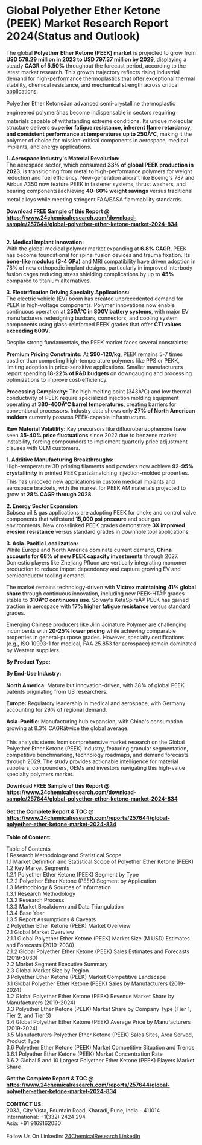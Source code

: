 <h1>Global Polyether Ether Ketone (PEEK) Market Research Report 2024(Status and Outlook)</h1><p>The global <strong>Polyether Ether Ketone (PEEK) market</strong> is projected to grow from <strong>USD 578.29 million in 2023 to USD 797.37 million by 2029</strong>, displaying a steady <strong>CAGR of 5.50%</strong> throughout the forecast period, according to the latest market research. This growth trajectory reflects rising industrial demand for high-performance thermoplastics that offer exceptional thermal stability, chemical resistance, and mechanical strength across critical applications.</p><p>Polyether Ether Ketoneâan advanced semi-crystalline thermoplastic engineered polymerâhas become indispensable in sectors requiring materials capable of withstanding extreme conditions. Its unique molecular structure delivers <strong>superior fatigue resistance, inherent flame retardancy, and consistent performance at temperatures up to 250Â°C</strong>, making it the polymer of choice for mission-critical components in aerospace, medical implants, and energy applications.</p><p><strong>1. Aerospace Industry's Material Revolution:</strong><br>
The aerospace sector, which consumed <strong>33% of global PEEK production in 2023</strong>, is transitioning from metal to high-performance polymers for weight reduction and fuel efficiency. New-generation aircraft like Boeing's 787 and Airbus A350 now feature PEEK in fastener systems, thrust washers, and bearing componentsâachieving <strong>40-60% weight savings</strong> versus traditional metal alloys while meeting stringent FAA/EASA flammability standards.</p><div><b>Download FREE Sample of this Report @ 
            <a href="https://www.24chemicalresearch.com/download-sample/257644/global-polyether-ether-ketone-market-2024-834">
            https://www.24chemicalresearch.com/download-sample/257644/global-polyether-ether-ketone-market-2024-834</a></b></div><br><p><strong>2. Medical Implant Innovation:</strong><br>
With the global medical polymer market expanding at <strong>6.8% CAGR</strong>, PEEK has become foundational for spinal fusion devices and trauma fixation. Its <strong>bone-like modulus (3-4 GPa)</strong> and MRI compatibility have driven adoption in 78% of new orthopedic implant designs, particularly in improved interbody fusion cages reducing stress shielding complications by up to <strong>45%</strong> compared to titanium alternatives.</p><p><strong>3. Electrification Driving Specialty Applications:</strong><br>
The electric vehicle (EV) boom has created unprecedented demand for PEEK in high-voltage components. Polymer innovations now enable continuous operation at <strong>250Â°C in 800V battery systems</strong>, with major EV manufacturers redesigning busbars, connectors, and cooling system components using glass-reinforced PEEK grades that offer <strong>CTI values exceeding 600V</strong>.</p><p>Despite strong fundamentals, the PEEK market faces several constraints:</p><p><strong>Premium Pricing Constraints:</strong> At <strong>$90-120/kg</strong>, PEEK remains 5-7 times costlier than competing high-temperature polymers like PPS or PEKK, limiting adoption in price-sensitive applications. Smaller manufacturers report spending <strong>18-22% of R&amp;D budgets</strong> on downgauging and processing optimizations to improve cost-efficiency.</p><p><strong>Processing Complexity:</strong> The high melting point (343Â°C) and low thermal conductivity of PEEK require specialized injection molding equipment operating at <strong>380-400Â°C barrel temperatures</strong>, creating barriers for conventional processors. Industry data shows only <strong>27% of North American molders</strong> currently possess PEEK-capable infrastructure.</p><p><strong>Raw Material Volatility:</strong> Key precursors like difluorobenzophenone have seen <strong>35-40% price fluctuations</strong> since 2022 due to benzene market instability, forcing compounders to implement quarterly price adjustment clauses with OEM customers.</p><p><strong>1. Additive Manufacturing Breakthroughs:</strong><br>
High-temperature 3D printing filaments and powders now achieve <strong>92-95% crystallinity</strong> in printed PEEK partsâmatching injection-molded properties. This has unlocked new applications in custom medical implants and aerospace brackets, with the market for PEEK AM materials projected to grow at <strong>28% CAGR through 2028</strong>.</p><p><strong>2. Energy Sector Expansion:</strong><br>
Subsea oil &amp; gas applications are adopting PEEK for choke and control valve components that withstand <strong>15,000 psi pressure</strong> and sour gas environments. New crosslinked PEEK grades demonstrate <strong>3X improved erosion resistance</strong> versus standard grades in downhole tool applications.</p><p><strong>3. Asia-Pacific Localization:</strong><br>
While Europe and North America dominate current demand, <strong>China accounts for 68% of new PEEK capacity investments</strong> through 2027. Domestic players like Zhejiang Pfluon are vertically integrating monomer production to reduce import dependency and capture growing EV and semiconductor tooling demand.</p><p>The market remains technology-driven with <strong>Victrex maintaining 41% global share</strong> through continuous innovation, including new PEEK-HTÂ® grades stable to <strong>310Â°C continuous use</strong>. Solvay's KetaSpireÂ® PEEK has gained traction in aerospace with <strong>17% higher fatigue resistance</strong> versus standard grades.</p><p>Emerging Chinese producers like Jilin Joinature Polymer are challenging incumbents with <strong>20-25% lower pricing</strong> while achieving comparable properties in general-purpose grades. However, specialty certifications (e.g., ISO 10993-1 for medical, FAA 25.853 for aerospace) remain dominated by Western suppliers.</p><p><strong>By Product Type:</strong></p><p><strong>By End-Use Industry:</strong></p><p><strong>North America:</strong> Mature but innovation-driven, with 38% of global PEEK patents originating from US researchers.</p><p><strong>Europe:</strong> Regulatory leadership in medical and aerospace, with Germany accounting for 29% of regional demand.</p><p><strong>Asia-Pacific:</strong> Manufacturing hub expansion, with China's consumption growing at 8.3% CAGRâtwice the global average.</p><p>This analysis stems from comprehensive market research on the Global Polyether Ether Ketone (PEEK) industry, featuring granular segmentation, competitive benchmarking, technology roadmaps, and demand forecasts through 2029. The study provides actionable intelligence for material suppliers, compounders, OEMs and investors navigating this high-value specialty polymers market.</p><div><b>Download FREE Sample of this Report @ 
            <a href="https://www.24chemicalresearch.com/download-sample/257644/global-polyether-ether-ketone-market-2024-834">
            https://www.24chemicalresearch.com/download-sample/257644/global-polyether-ether-ketone-market-2024-834</a></b></div><br><div><b>Get the Complete Report & TOC @ 
            <a href="https://www.24chemicalresearch.com/reports/257644/global-polyether-ether-ketone-market-2024-834">
            https://www.24chemicalresearch.com/reports/257644/global-polyether-ether-ketone-market-2024-834</a></b></div><br>
            <b>Table of Content:</b><p>Table of Contents<br />
1 Research Methodology and Statistical Scope<br />
1.1 Market Definition and Statistical Scope of Polyether Ether Ketone (PEEK)<br />
1.2 Key Market Segments<br />
1.2.1 Polyether Ether Ketone (PEEK) Segment by Type<br />
1.2.2 Polyether Ether Ketone (PEEK) Segment by Application<br />
1.3 Methodology & Sources of Information<br />
1.3.1 Research Methodology<br />
1.3.2 Research Process<br />
1.3.3 Market Breakdown and Data Triangulation<br />
1.3.4 Base Year<br />
1.3.5 Report Assumptions & Caveats<br />
2 Polyether Ether Ketone (PEEK) Market Overview<br />
2.1 Global Market Overview<br />
2.1.1 Global Polyether Ether Ketone (PEEK) Market Size (M USD) Estimates and Forecasts (2019-2030)<br />
2.1.2 Global Polyether Ether Ketone (PEEK) Sales Estimates and Forecasts (2019-2030)<br />
2.2 Market Segment Executive Summary<br />
2.3 Global Market Size by Region<br />
3 Polyether Ether Ketone (PEEK) Market Competitive Landscape<br />
3.1 Global Polyether Ether Ketone (PEEK) Sales by Manufacturers (2019-2024)<br />
3.2 Global Polyether Ether Ketone (PEEK) Revenue Market Share by Manufacturers (2019-2024)<br />
3.3 Polyether Ether Ketone (PEEK) Market Share by Company Type (Tier 1, Tier 2, and Tier 3)<br />
3.4 Global Polyether Ether Ketone (PEEK) Average Price by Manufacturers (2019-2024)<br />
3.5 Manufacturers Polyether Ether Ketone (PEEK) Sales Sites, Area Served, Product Type<br />
3.6 Polyether Ether Ketone (PEEK) Market Competitive Situation and Trends<br />
3.6.1 Polyether Ether Ketone (PEEK) Market Concentration Rate<br />
3.6.2 Global 5 and 10 Largest Polyether Ether Ketone (PEEK) Players Market Share </p><div><b>Get the Complete Report & TOC @ 
            <a href="https://www.24chemicalresearch.com/reports/257644/global-polyether-ether-ketone-market-2024-834">
            https://www.24chemicalresearch.com/reports/257644/global-polyether-ether-ketone-market-2024-834</a></b></div><br><b>CONTACT US:</b><br>
            203A, City Vista, Fountain Road, Kharadi, Pune, India - 411014<br>
            International: +1(332) 2424 294<br>
            Asia: +91 9169162030 <br><br>
            Follow Us On LinkedIn: <a href="https://www.linkedin.com/company/24chemicalresearch/">24ChemicalResearch LinkedIn</a>